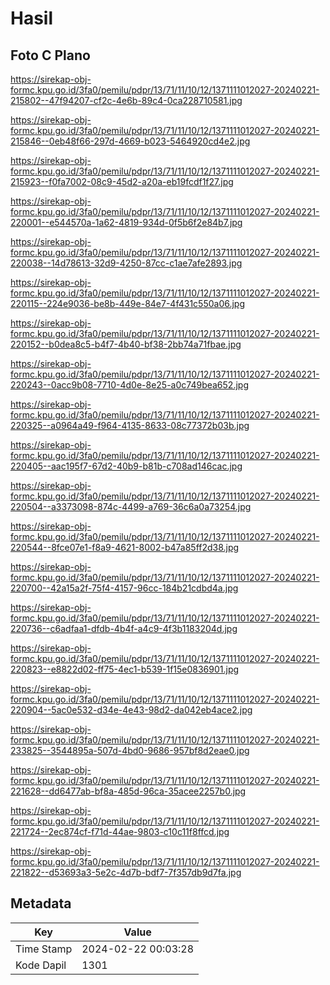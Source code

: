 # Hasil

## Foto C Plano

https://sirekap-obj-formc.kpu.go.id/3fa0/pemilu/pdpr/13/71/11/10/12/1371111012027-20240221-215802--47f94207-cf2c-4e6b-89c4-0ca228710581.jpg

https://sirekap-obj-formc.kpu.go.id/3fa0/pemilu/pdpr/13/71/11/10/12/1371111012027-20240221-215846--0eb48f66-297d-4669-b023-5464920cd4e2.jpg

https://sirekap-obj-formc.kpu.go.id/3fa0/pemilu/pdpr/13/71/11/10/12/1371111012027-20240221-215923--f0fa7002-08c9-45d2-a20a-eb19fcdf1f27.jpg

https://sirekap-obj-formc.kpu.go.id/3fa0/pemilu/pdpr/13/71/11/10/12/1371111012027-20240221-220001--e544570a-1a62-4819-934d-0f5b6f2e84b7.jpg

https://sirekap-obj-formc.kpu.go.id/3fa0/pemilu/pdpr/13/71/11/10/12/1371111012027-20240221-220038--14d78613-32d9-4250-87cc-c1ae7afe2893.jpg

https://sirekap-obj-formc.kpu.go.id/3fa0/pemilu/pdpr/13/71/11/10/12/1371111012027-20240221-220115--224e9036-be8b-449e-84e7-4f431c550a06.jpg

https://sirekap-obj-formc.kpu.go.id/3fa0/pemilu/pdpr/13/71/11/10/12/1371111012027-20240221-220152--b0dea8c5-b4f7-4b40-bf38-2bb74a71fbae.jpg

https://sirekap-obj-formc.kpu.go.id/3fa0/pemilu/pdpr/13/71/11/10/12/1371111012027-20240221-220243--0acc9b08-7710-4d0e-8e25-a0c749bea652.jpg

https://sirekap-obj-formc.kpu.go.id/3fa0/pemilu/pdpr/13/71/11/10/12/1371111012027-20240221-220325--a0964a49-f964-4135-8633-08c77372b03b.jpg

https://sirekap-obj-formc.kpu.go.id/3fa0/pemilu/pdpr/13/71/11/10/12/1371111012027-20240221-220405--aac195f7-67d2-40b9-b81b-c708ad146cac.jpg

https://sirekap-obj-formc.kpu.go.id/3fa0/pemilu/pdpr/13/71/11/10/12/1371111012027-20240221-220504--a3373098-874c-4499-a769-36c6a0a73254.jpg

https://sirekap-obj-formc.kpu.go.id/3fa0/pemilu/pdpr/13/71/11/10/12/1371111012027-20240221-220544--8fce07e1-f8a9-4621-8002-b47a85ff2d38.jpg

https://sirekap-obj-formc.kpu.go.id/3fa0/pemilu/pdpr/13/71/11/10/12/1371111012027-20240221-220700--42a15a2f-75f4-4157-96cc-184b21cdbd4a.jpg

https://sirekap-obj-formc.kpu.go.id/3fa0/pemilu/pdpr/13/71/11/10/12/1371111012027-20240221-220736--c6adfaa1-dfdb-4b4f-a4c9-4f3b1183204d.jpg

https://sirekap-obj-formc.kpu.go.id/3fa0/pemilu/pdpr/13/71/11/10/12/1371111012027-20240221-220823--e8822d02-ff75-4ec1-b539-1f15e0836901.jpg

https://sirekap-obj-formc.kpu.go.id/3fa0/pemilu/pdpr/13/71/11/10/12/1371111012027-20240221-220904--5ac0e532-d34e-4e43-98d2-da042eb4ace2.jpg

https://sirekap-obj-formc.kpu.go.id/3fa0/pemilu/pdpr/13/71/11/10/12/1371111012027-20240221-233825--3544895a-507d-4bd0-9686-957bf8d2eae0.jpg

https://sirekap-obj-formc.kpu.go.id/3fa0/pemilu/pdpr/13/71/11/10/12/1371111012027-20240221-221628--dd6477ab-bf8a-485d-96ca-35acee2257b0.jpg

https://sirekap-obj-formc.kpu.go.id/3fa0/pemilu/pdpr/13/71/11/10/12/1371111012027-20240221-221724--2ec874cf-f71d-44ae-9803-c10c11f8ffcd.jpg

https://sirekap-obj-formc.kpu.go.id/3fa0/pemilu/pdpr/13/71/11/10/12/1371111012027-20240221-221822--d53693a3-5e2c-4d7b-bdf7-7f357db9d7fa.jpg


## Metadata

| Key        | Value               |
| ---------- | ------------------- |
| Time Stamp | 2024-02-22 00:03:28 |
| Kode Dapil | 1301                |



